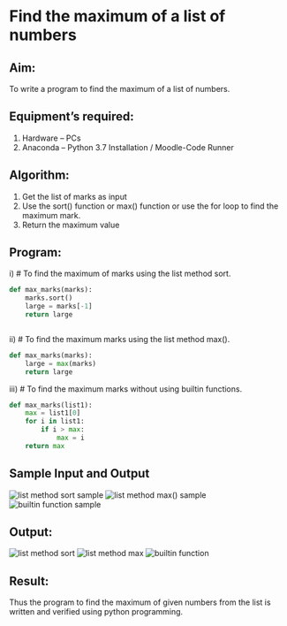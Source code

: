 # Find the maximum of a list of numbers
## Aim:
To write a program to find the maximum of a list of numbers.
## Equipment’s required:
1.	Hardware – PCs
2.	Anaconda – Python 3.7 Installation / Moodle-Code Runner
## Algorithm:
1.	Get the list of marks as input
2.	Use the sort() function or max() function or use the for loop to find the maximum mark.
3.	Return the maximum value
## Program:

i)	# To find the maximum of marks using the list method sort.
```Python
def max_marks(marks):
    marks.sort()
    large = marks[-1]
    return large



```

ii)	# To find the maximum marks using the list method max().
```Python
def max_marks(marks):
    large = max(marks)
    return large


```

iii) # To find the maximum marks without using builtin functions.
```Python
def max_marks(list1):
    max = list1[0]
    for i in list1:
        if i > max:
            max = i
    return max


```
## Sample Input and Output
![list method sort sample](https://user-images.githubusercontent.com/121490575/214857375-35c3efed-d718-45a4-89e7-f88c7e405689.png)
![list method max() sample](https://user-images.githubusercontent.com/121490575/214857455-71cf90f8-6362-457c-8290-50ae020dbd38.png)
![builtin function sample](https://user-images.githubusercontent.com/121490575/214857503-48895211-2c98-40d4-8e36-e71cd7602402.png)


## Output:
![list method sort](https://user-images.githubusercontent.com/121490575/214857653-b32da6ed-5a83-4876-ac42-acf75f8eccbd.png)
![list method max](https://user-images.githubusercontent.com/121490575/214857926-bee3bb2e-cef9-49d3-8c02-2df5e0f18d5b.png)
![builtin function](https://user-images.githubusercontent.com/121490575/214858002-5c6f6aca-81cd-475e-a02d-32c558984390.png)

## Result:
Thus the program to find the maximum of given numbers from the list is written and verified using python programming.
